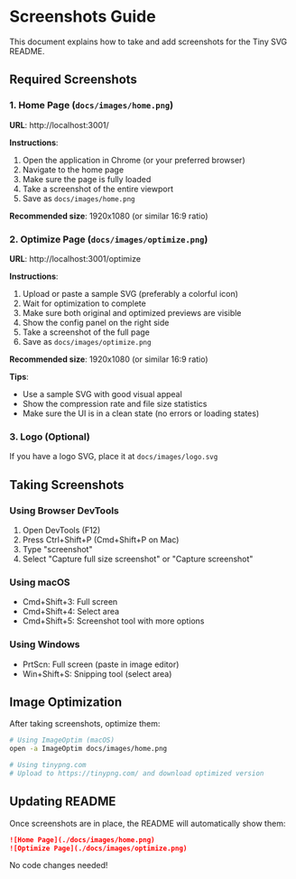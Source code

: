 # Screenshots Guide

This document explains how to take and add screenshots for the Tiny SVG README.

## Required Screenshots

### 1. Home Page (`docs/images/home.png`)

**URL**: http://localhost:3001/

**Instructions**:
1. Open the application in Chrome (or your preferred browser)
2. Navigate to the home page
3. Make sure the page is fully loaded
4. Take a screenshot of the entire viewport
5. Save as `docs/images/home.png`

**Recommended size**: 1920x1080 (or similar 16:9 ratio)

### 2. Optimize Page (`docs/images/optimize.png`)

**URL**: http://localhost:3001/optimize

**Instructions**:
1. Upload or paste a sample SVG (preferably a colorful icon)
2. Wait for optimization to complete
3. Make sure both original and optimized previews are visible
4. Show the config panel on the right side
5. Take a screenshot of the full page
6. Save as `docs/images/optimize.png`

**Recommended size**: 1920x1080 (or similar 16:9 ratio)

**Tips**:
- Use a sample SVG with good visual appeal
- Show the compression rate and file size statistics
- Make sure the UI is in a clean state (no errors or loading states)

### 3. Logo (Optional)

If you have a logo SVG, place it at `docs/images/logo.svg`

## Taking Screenshots

### Using Browser DevTools

1. Open DevTools (F12)
2. Press Ctrl+Shift+P (Cmd+Shift+P on Mac)
3. Type "screenshot"
4. Select "Capture full size screenshot" or "Capture screenshot"

### Using macOS

- Cmd+Shift+3: Full screen
- Cmd+Shift+4: Select area
- Cmd+Shift+5: Screenshot tool with more options

### Using Windows

- PrtScn: Full screen (paste in image editor)
- Win+Shift+S: Snipping tool (select area)

## Image Optimization

After taking screenshots, optimize them:

```bash
# Using ImageOptim (macOS)
open -a ImageOptim docs/images/home.png

# Using tinypng.com
# Upload to https://tinypng.com/ and download optimized version
```

## Updating README

Once screenshots are in place, the README will automatically show them:

```markdown
![Home Page](./docs/images/home.png)
![Optimize Page](./docs/images/optimize.png)
```

No code changes needed!
